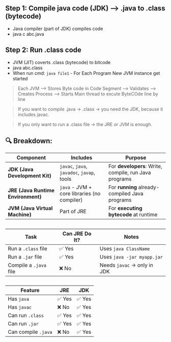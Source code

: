 
## Step 1: Compile java code (JDK) --> .java to .class (bytecode)
- Java compiler (part of JDK) compiles code
- java c abc.java
## Step 2: Run .class code
- JVM (JIT) coverts .class (bytecode) to bitcode
- java abc.class
- When run cmd: `java file1` - For Each Program New JVM instance get started

> Each JVM --> Stores Byte code in Code Segment --> Validates --> Creates Process --> Starts Main thread to excute ByteCOde line by line

> If you want to compile .java → .class → you need the JDK, because it includes javac.

> If you only want to run a .class file → the JRE or JVM is enough.

## 🔍 Breakdown:

| Component                          | Includes                                   | Purpose                                               |
| ---------------------------------- | ------------------------------------------ | ----------------------------------------------------- |
| **JDK (Java Development Kit)**     | `javac`, `java`, `javadoc`, `javap`, tools | For **developers**: Write, compile, run Java programs |
| **JRE (Java Runtime Environment)** | `java` - JVM + core libraries (no compiler)         | For **running** already-compiled Java programs        |
| **JVM (Java Virtual Machine)**     | Part of JRE                                | For **executing bytecode** at runtime                 |

## 

| Task                   | Can JRE Do It? | Notes                       |
| ---------------------- | -------------- | --------------------------- |
| Run a `.class` file    | ✅ Yes          | Uses `java ClassName`       |
| Run a `.jar` file      | ✅ Yes          | Uses `java -jar myapp.jar`  |
| Compile a `.java` file | ❌ No           | Needs `javac` → only in JDK |


## 

| Feature             | JRE   | JDK   |
| ------------------- | ----- | ----- |
| Has `java`          | ✅ Yes | ✅ Yes |
| Has `javac`         | ❌ No  | ✅ Yes |
| Can run `.class`    | ✅ Yes | ✅ Yes |
| Can run `.jar`      | ✅ Yes | ✅ Yes |
| Can compile `.java` | ❌ No  | ✅ Yes |
